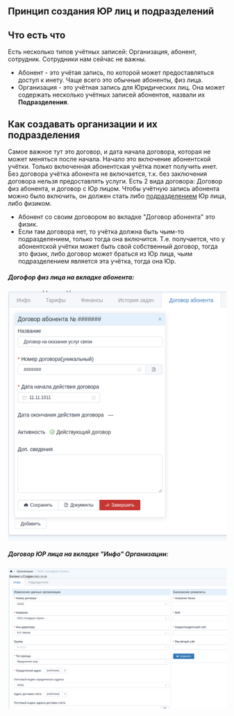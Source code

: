 ## Принцип создания ЮР лиц и подразделений

## Что есть что

Есть несколько типов учётных записей: Организация, абонент, сотрудник. Сотрудники нам сейчас не важны.
- Абонент - это учётая запись, по которой может предоставляться доступ к инету. Чаще всего это обычные абоненты, физ лица.
- Организация - это учётная запись для Юридических лиц. Она может содержать несколько учётных записей абонентов, назвали их **Подразделения**.

## Как создавать организации и их подразделения

Самое важное тут это договор, и дата начала договора, которая не может меняться после начала. Начало это включение абонентской учётки. Только включенная абонентская учётка пожет получить инет.
Без договора учётка абонента не включается, т.к. без заключения договора нельзя предоставлять услуги.
Есть 2 вида договора: Договор физ абонента, и договор с Юр лицом.
Чтобы учётную запись абонента можно было включить, он должен стать либо <u>подразделением</u> Юр лица, либо физиком.
- Абонент со своим договором во вкладке "Договор абонента" это физик.
- Если там договора нет, то учётка должна быть чьим-то подразделением, только тогда она включится.
Т.е. получается, что у абонентской учётки может быть свой собственный договор, тогда это физик, либо договор может браться из Юр лица, чьим подразделением является эта учётка, тогда она Юр.

##### Догофор физ лица на вкладке абонента:
![Догофор физ лица на вкладке абонента](./fiz_contract.png)

##### Договор ЮР лица на вкладке "Инфо" Организации:
![Договор ЮР лица на вкладке "Инфо" Организации](./jur_contract.png)
